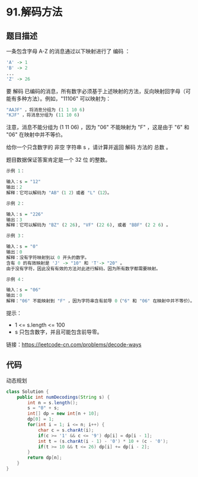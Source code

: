 # 91.解码方法

## 题目描述

一条包含字母 A-Z 的消息通过以下映射进行了 编码 ：

```r
'A' -> 1
'B' -> 2
...
'Z' -> 26
```

要 解码 已编码的消息，所有数字必须基于上述映射的方法，反向映射回字母（可能有多种方法）。例如，"11106" 可以映射为：

```r
"AAJF" ，将消息分组为 (1 1 10 6)
"KJF" ，将消息分组为 (11 10 6)
```

注意，消息不能分组为  (1 11 06) ，因为 "06" 不能映射为 "F" ，这是由于 "6" 和 "06" 在映射中并不等价。

给你一个只含数字的 非空 字符串 s ，请计算并返回 解码 方法的 总数 。

题目数据保证答案肯定是一个 32 位 的整数。

```r
示例 1：

输入：s = "12"
输出：2
解释：它可以解码为 "AB"（1 2）或者 "L"（12）。

示例 2：

输入：s = "226"
输出：3
解释：它可以解码为 "BZ" (2 26), "VF" (22 6), 或者 "BBF" (2 2 6) 。

示例 3：

输入：s = "0"
输出：0
解释：没有字符映射到以 0 开头的数字。
含有 0 的有效映射是 'J' -> "10" 和 'T'-> "20" 。
由于没有字符，因此没有有效的方法对此进行解码，因为所有数字都需要映射。

示例 4：

输入：s = "06"
输出：0
解释："06" 不能映射到 "F" ，因为字符串含有前导 0（"6" 和 "06" 在映射中并不等价）。
```

提示：

- 1 <= s.length <= 100
- s 只包含数字，并且可能包含前导零。

链接：https://leetcode-cn.com/problems/decode-ways
## 代码

动态规划

```java
class Solution {
    public int numDecodings(String s) {
        int n = s.length();
        s = "0" + s;
        int[] dp = new int[n + 10];
        dp[0] = 1;
        for(int i = 1; i <= n; i++) {
            char c = s.charAt(i);
            if(c >= '1' && c <= '9') dp[i] = dp[i - 1];
            int t = (s.charAt(i - 1) - '0') * 10 + (c - '0');
            if(t >= 10 && t <= 26) dp[i] += dp[i - 2];
        }
        return dp[n];
    }
}
```